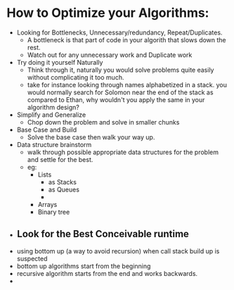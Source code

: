 # How to Optimize your Algorithms:
- Looking for Bottlenecks, Unnecessary/redundancy, Repeat/Duplicates. 
  - A bottleneck is that part of code in your algorith that slows down the rest. 
  - Watch out for any unnecessary work and Duplicate work
- Try doing it yourself Naturally 
  - Think through it, naturally you would solve problems quite easily without complicating it too much.
  - take for instance looking through names alphabetized in a stack. you would normally search for Solomon near the end of the stack as compared to Ethan, why wouldn't you apply the same in your algorithm design? 
- Simplify and Generalize
  - Chop down the problem and solve in smaller chunks
- Base Case and Build
  - Solve the base case then walk your way up.
- Data structure brainstorm
  - walk through possible appropriate data structures for the problem and settle for the best.
  - eg:
    - Lists
      - as Stacks
      - as Queues
      - 
    - Arrays
    - Binary tree
- Look for the Best Conceivable runtime
  - 
- using bottom up (a way to avoid recursion) when call stack build up is suspected
- bottom up algorithms start from the beginning
- recursive algorithm starts from the end and works backwards.
- 